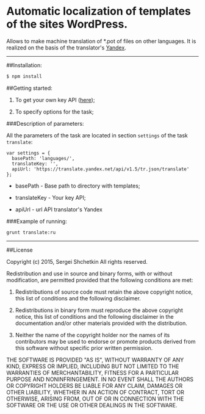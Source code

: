 Automatic localization of templates of the sites WordPress.
===========================================================

Allows to make machine translation of *.pot of files on other languages. It is realized on the basis of the translator's [Yandex](https://translate.yandex.ru/).

---

##Installation:

```sh
$ npm install
```

##Getting started:

1) To get your own key API ([here](https://tech.yandex.ru/keys/get/?service=trnsl));

2) To specify options for the task;

###Description of parameters:

All the parameters of the task are located in section ```settings``` of the task ```translate```:

    var settings = {
      basePath: 'languages/',
      translateKey: '',
      apiUrl: 'https://translate.yandex.net/api/v1.5/tr.json/translate'
    };

* basePath - Base path to directory with templates;

* translateKey - Your key API;

* apiUrl - url API translator's Yandex

###Example of running:

```sh
grunt translate:ru
```

---

##License

Copyright (c) 2015, Sergei Shchetkin All rights reserved.

Redistribution and use in source and binary forms, with or without modification,
are permitted provided that the following conditions are met:

1. Redistributions of source code must retain the above copyright notice, this list of
conditions and the following disclaimer.

2. Redistributions in binary form must reproduce the above copyright notice,
this list of conditions and the following disclaimer in the documentation and/or other materials provided with the distribution.

3. Neither the name of the copyright holder nor the names of its contributors
may be used to endorse or promote products derived from this software without specific prior written permission.

THE SOFTWARE IS PROVIDED "AS IS", WITHOUT WARRANTY OF ANY KIND, EXPRESS OR
IMPLIED, INCLUDING BUT NOT LIMITED TO THE WARRANTIES OF MERCHANTABILITY,
FITNESS FOR A PARTICULAR PURPOSE AND NONINFRINGEMENT. IN NO EVENT SHALL THE
AUTHORS OR COPYRIGHT HOLDERS BE LIABLE FOR ANY CLAIM, DAMAGES OR OTHER
LIABILITY, WHETHER IN AN ACTION OF CONTRACT, TORT OR OTHERWISE, ARISING FROM,
OUT OF OR IN CONNECTION WITH THE SOFTWARE OR THE USE OR OTHER DEALINGS IN
THE SOFTWARE.
